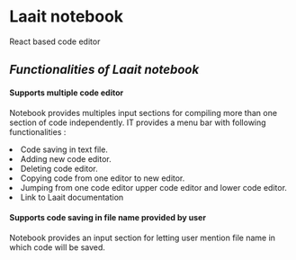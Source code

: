 # Laait notebook
React based code editor

## <i> Functionalities of Laait notebook </i>
#### Supports multiple code editor
<e> Notebook provides multiples input sections for compiling more than one section of code independently. </e>
<e> IT provides a menu bar with following functionalities : </e>
<li>Code saving in text file. </li>
<li>Adding new code editor. </li>
<li>Deleting code editor. </li>
<li>Copying code from one editor to new editor. </li>
<li>Jumping from one code editor upper code editor and lower code editor. </li>
<li>Link to Laait documentation </li>


#### Supports code saving in file name provided by user
<e> Notebook provides an input section for letting user mention file name in which code will be saved. </e>
